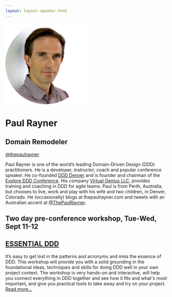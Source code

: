 ```yaml
---
layout: layout-speaker.html
---
```


<div class="container section featured-speaker">
  <div class="row">
  <div class="col-xs-12 col-sm-2 img-container">
    <img class="speaker-page-img" src="../img/speakers/Paul-Rayner-ON.png" />
  </div>
  <div class="col-xs-12 col-sm-10 copy-container">
    <h1 class="speaker-header">Paul Rayner</h1>
    <h2 class="speaker-subtitle">Domain Remodeler</h2>
    <p class="copy"><a class="speaker-handle" href="https://twitter.com/thepaulrayner" target="_blank">@thepaulrayner</a></p>
    <p class="copy">Paul Rayner is one of the world’s leading Domain-Driven Design (DDD) practitioners. He is a developer, instructor, coach and popular conference speaker. He co-founded <a href="https://www.meetup.com/ddd-denver" target="_blank">DDD Denver</a> and is founder and chairman of the <a href="https://github.com/paulrayner/exploreddd.github.com/issues/exploreddd.com" target="_blank">Explore DDD Conference</a>. His company <a href="https://www.virtualgenius.com/" target="_blank">Virtual Genius LLC</a>, provides training and coaching in DDD for agile teams. Paul is from Perth, Australia, but chooses to live, work and play with his wife and two children, in Denver, Colorado. He (occasionally) blogs at thepaulrayner.com and tweets with an Australian accent at <a href="https://twitter.com/thepaulrayner" target="_blank">@ThePaulRayner</a>.</p>
    <h2 class="speaker-subheader"><strong>Two day pre-conference workshop, Tue-Wed, Sept 11-12</strong></h2>
    <h2 class="speaker-subheader gold"><a href="../workshops/essential-ddd.html">ESSENTIAL DDD</a></h2>
    <p class="copy">It’s easy to get lost in the patterns and acronyms and miss the essence of DDD. This workshop will provide you with a solid grounding in the foundational ideas, techniques and skills for doing DDD well in your own project context. The workshop is very hands-on and interactive, will help you connect everything in DDD together and see how it fits and what's most important, and give you practical tools to take away and try on your project. <a href="../workshops/essential-ddd.html">Read more...</a></p>

  </div>
</div>
</div>
